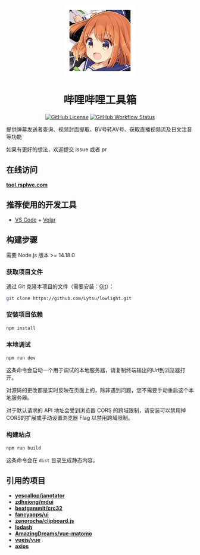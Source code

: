 <div align="center">

[![logo](https://github.com/Rsplwe/karyl-project/raw/main/public/img/icons/android-chrome-192x192.png)](https://github.com/Rsplwe/karyl-project)

# 哔哩哔哩工具箱

[![GitHub License](https://img.shields.io/github/license/Rsplwe/karyl-project?style=flat-square)](https://github.com/Rsplwe/karyl-project/blob/main/LICENSE) [![GitHub Workflow Status](https://img.shields.io/github/actions/workflow/status/Rsplwe/karyl-project/vue.js.yml?branch=main&style=flat-square)](https://github.com/Rsplwe/karyl-project/actions/workflows/vue.js.yml) 

</div>

提供弹幕发送者查询、视频封面提取、BV号转AV号、获取直播视频流及日文注音等功能

如果有更好的想法，欢迎提交 issue 或者 pr

## 在线访问

**[tool.rsplwe.com](https://tool.rsplwe.com)**

## 推荐使用的开发工具

- [VS Code](https://code.visualstudio.com/) + [Volar](https://marketplace.visualstudio.com/items?itemName=Vue.volar)


## 构建步骤

需要 Node.js 版本 >= 14.18.0

### 获取项目文件

通过 Git 克隆本项目的文件（需要安装：[Git](https://git-scm.com/)）：

```bash
git clone https://github.com/Lytsu/lowlight.git
```

### 安装项目依赖

```bash
npm install
```

### 本地调试

```bash
npm run dev
```

这条命令会启动一个用于调试的本地服务器，请复制终端输出的Url到浏览器打开。

对源码的更改都是实时反映在页面上的，除非遇到问题，您不需要手动重启这个本地服务器。

对于默认请求的 API 地址会受到浏览器 CORS 的跨域限制，请安装可以禁用掉CORS的扩展或手动设置浏览器 Flag 以禁用跨域限制。

### 构建站点

```bash
npm run build
```

这条命令会在 `dist` 目录生成静态内容。

## 引用的项目

- **[yescallop/janotator](https://github.com/yescallop/janotator)**
- **[zdhxiong/mdui](https://github.com/zdhxiong/mdui)**
- **[beatgammit/crc32](https://github.com/beatgammit/crc32)**
- **[fancyapps/ui](https://github.com/fancyapps/ui)**
- **[zenorocha/clipboard.js](https://github.com/zenorocha/clipboard.js)**
- **[lodash](https://github.com/lodash/lodash)**
- **[AmazingDreams/vue-matomo](https://github.com/AmazingDreams/vue-matomo)**
- **[vuejs/vue](https://github.com/vuejs/vue)**
- **[axios](https://github.com/axios/axios)**
